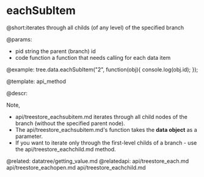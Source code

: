 eachSubItem
=============

@short:iterates through all childs (of any level) of the specified branch
	

@params:
- pid			string		the parent (branch) id
- code		function	a function that needs calling for each data item


@example:
tree.data.eachSubItem("2", function(obj){ console.log(obj.id); });

@template:	api_method

@descr:

Note, 

- api/treestore_eachsubitem.md iterates through all child nodes of the branch (without the specified parent node).
- The  api/treestore_eachsubitem.md's function takes the **data object** as a parameter.
- If you want to iterate only through the first-level childs of a branch - use the api/treestore_eachchild.md method.

@related:
	datatree/getting_value.md
@relatedapi:
	api/treestore_each.md
    api/treestore_eachopen.md
    api/treestore_eachchild.md


